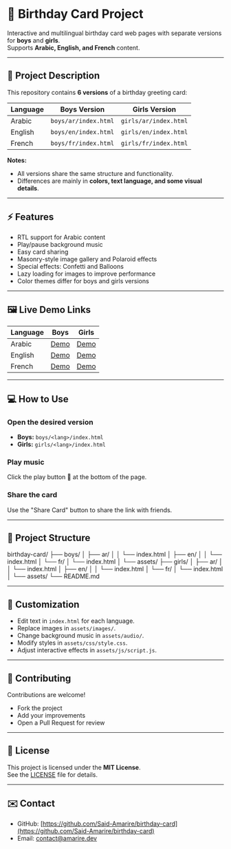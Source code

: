 # 🎂 Birthday Card Project

Interactive and multilingual birthday card web pages with separate versions for **boys** and **girls**.  
Supports **Arabic, English, and French** content.

---

## 📖 Project Description
This repository contains **6 versions** of a birthday greeting card:

| Language | Boys Version | Girls Version |
|----------|-------------|---------------|
| Arabic   | `boys/ar/index.html` | `girls/ar/index.html` |
| English  | `boys/en/index.html` | `girls/en/index.html` |
| French   | `boys/fr/index.html` | `girls/fr/index.html` |

**Notes:**  
- All versions share the same structure and functionality.  
- Differences are mainly in **colors, text language, and some visual details**.

---

## ⚡ Features
- RTL support for Arabic content  
- Play/pause background music  
- Easy card sharing  
- Masonry-style image gallery and Polaroid effects  
- Special effects: Confetti and Balloons  
- Lazy loading for images to improve performance  
- Color themes differ for boys and girls versions

---

## 🖼 Live Demo Links

| Language | Boys | Girls |
|----------|------|-------|
| Arabic   | [Demo](https://amarire.dev/demo/birthday/boys/ar/index.html) | [Demo](https://amarire.dev/demo/birthday/girls/ar/index.html) |
| English  | [Demo](https://amarire.dev/demo/birthday/boys/en/index.html) | [Demo](https://amarire.dev/demo/birthday/girls/en/index.html) |
| French   | [Demo](https://amarire.dev/demo/birthday/boys/fr/index.html) | [Demo](https://amarire.dev/demo/birthday/girls/fr/index.html) |

---

## 💻 How to Use
### Open the desired version
- **Boys:** `boys/<lang>/index.html`  
- **Girls:** `girls/<lang>/index.html`

### Play music
Click the play button 🎵 at the bottom of the page.

### Share the card
Use the "Share Card" button to share the link with friends.

---

## 📂 Project Structure

birthday-card/
├── boys/
│ ├── ar/
│ │ └── index.html
│ ├── en/
│ │ └── index.html
│ └── fr/
│ └── index.html
│ └── assets/
├── girls/
│ ├── ar/
│ │ └── index.html
│ ├── en/
│ │ └── index.html
│ └── fr/
│ └── index.html
│ └── assets/
└── README.md


---

## 🎨 Customization
- Edit text in `index.html` for each language.  
- Replace images in `assets/images/`.  
- Change background music in `assets/audio/`.  
- Modify styles in `assets/css/style.css`.  
- Adjust interactive effects in `assets/js/script.js`.

---

## 🤝 Contributing
Contributions are welcome!  
- Fork the project  
- Add your improvements  
- Open a Pull Request for review

---

## 📜 License
This project is licensed under the **MIT License**.  
See the [LICENSE](LICENSE) file for details.

---

## ✉️ Contact
- GitHub: [https://github.com/Said-Amarire/birthday-card](https://github.com/Said-Amarire/birthday-card)  
- Email: [contact@amarire.dev](mailto:contact@amarire.dev)

